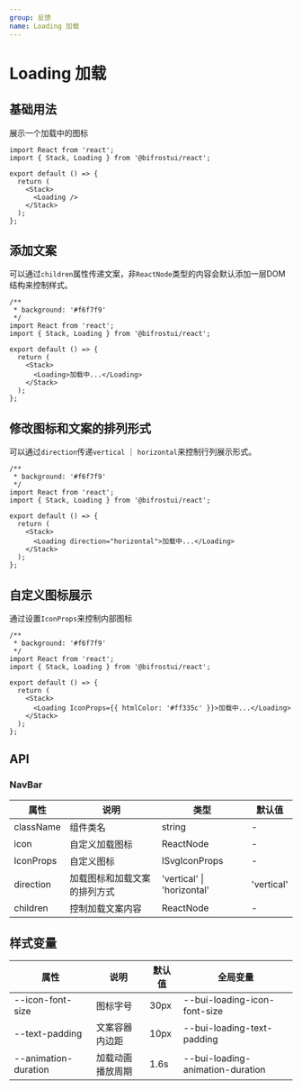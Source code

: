 ```yaml
---
group: 反馈
name: Loading 加载
---
```


# Loading 加载

## 基础用法

展示一个加载中的图标

```tsx
import React from 'react';
import { Stack, Loading } from '@bifrostui/react';

export default () => {
  return (
    <Stack>
      <Loading />
    </Stack>
  );
};
```

## 添加文案

可以通过`children`属性传递文案，非`ReactNode`类型的内容会默认添加一层DOM结构来控制样式。

```tsx
/**
 * background: '#f6f7f9'
 */
import React from 'react';
import { Stack, Loading } from '@bifrostui/react';

export default () => {
  return (
    <Stack>
      <Loading>加载中...</Loading>
    </Stack>
  );
};
```

## 修改图标和文案的排列形式

可以通过`direction`传递`vertical` ｜ `horizontal`来控制行列展示形式。

```tsx
/**
 * background: '#f6f7f9'
 */
import React from 'react';
import { Stack, Loading } from '@bifrostui/react';

export default () => {
  return (
    <Stack>
      <Loading direction="horizontal">加载中...</Loading>
    </Stack>
  );
};
```

## 自定义图标展示

通过设置`IconProps`来控制内部图标

```tsx
/**
 * background: '#f6f7f9'
 */
import React from 'react';
import { Stack, Loading } from '@bifrostui/react';

export default () => {
  return (
    <Stack>
      <Loading IconProps={{ htmlColor: '#ff335c' }}>加载中...</Loading>
    </Stack>
  );
};
```

## API

### NavBar

| 属性      | 说明                         | 类型                       | 默认值     |
| --------- | ---------------------------- | -------------------------- | ---------- |
| className | 组件类名                     | string                     | -          |
| icon      | 自定义加载图标               | ReactNode                  | -          |
| IconProps | 自定义图标                   | ISvgIconProps              | -          |
| direction | 加载图标和加载文案的排列方式 | 'vertical' \| 'horizontal' | 'vertical' |
| children  | 控制加载文案内容             | ReactNode                  | -          |

## 样式变量

| 属性                 | 说明             | 默认值 | 全局变量                         |
| -------------------- | ---------------- | ------ | -------------------------------- |
| --icon-font-size     | 图标字号         | 30px   | --bui-loading-icon-font-size     |
| --text-padding       | 文案容器内边距   | 10px   | --bui-loading-text-padding       |
| --animation-duration | 加载动画播放周期 | 1.6s   | --bui-loading-animation-duration |
